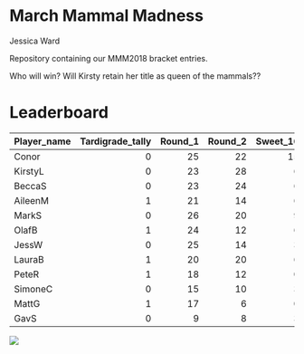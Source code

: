 March Mammal Madness
================
Jessica Ward

Repository containing our MMM2018 bracket entries.

Who will win? Will Kirsty retain her title as queen of the
mammals??

# Leaderboard

| Player\_name | Tardigrade\_tally | Round\_1 | Round\_2 | Sweet\_16 | Elite\_8 | Final\_roar | Winner | Total |
| :----------- | ----------------: | -------: | -------: | --------: | -------: | ----------: | -----: | ----: |
| Conor        |                 0 |       25 |       22 |        15 |       10 |           8 |      0 |    80 |
| KirstyL      |                 0 |       23 |       28 |         6 |       10 |           8 |      0 |    75 |
| BeccaS       |                 0 |       23 |       24 |         6 |        5 |           8 |      0 |    66 |
| AileenM      |                 1 |       21 |       14 |         6 |        5 |           8 |      0 |    55 |
| MarkS        |                 0 |       26 |       20 |         9 |        0 |           0 |      0 |    55 |
| OlafB        |                 1 |       24 |       12 |         6 |        5 |           0 |      0 |    48 |
| JessW        |                 0 |       25 |       14 |         3 |        5 |           0 |      0 |    47 |
| LauraB       |                 1 |       20 |       20 |         6 |        0 |           0 |      0 |    47 |
| PeteR        |                 1 |       18 |       12 |         0 |        0 |           0 |      0 |    31 |
| SimoneC      |                 0 |       15 |       10 |         3 |        0 |           0 |      0 |    28 |
| MattG        |                 1 |       17 |        6 |         0 |        0 |           0 |      0 |    24 |
| GavS         |                 0 |        9 |        8 |         3 |        0 |           0 |      0 |    20 |

![](README_files/figure-gfm/unnamed-chunk-3-1.png)<!-- -->
